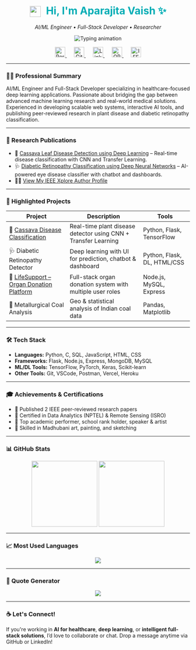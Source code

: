 <p align="center" style="font-size: 28px; font-weight: bold; color: #00ADB5;">
  <img src="https://media.giphy.com/media/hvRJCLFzcasrR4ia7z/giphy.gif" width="30" style="vertical-align: middle; margin-right: 8px;" />
  Hi, I'm Aparajita Vaish ✨
</p>

<p align="center" style="font-style: italic; margin-top: -10px;">
  AI/ML Engineer • Full-Stack Developer • Researcher
</p>

<p align="center" style="margin-top: 10px;">
  <img src="https://readme-typing-svg.demolab.com?font=Fira+Code&weight=500&size=22&pause=1000&color=00ADB5&center=true&vCenter=true&width=600&lines=Building+the+future+with+AI+%26+Code+%e2%9a%a1%ef%b8%8f;Passionate+about+AI+in+Healthcare+%f0%9f%a7%a0;Researcher+%2b+Creator+%2b+Tech+Explorer" alt="Typing animation" />
</p>

<!-- Profile icons -->
<p align="center" style="margin-top: 15px;">
  <a href="https://aparajitavaish-portfolio.vercel.app/" target="_blank" aria-label="Portfolio" style="margin: 0 10px;">
    <img src="https://cdn.jsdelivr.net/npm/simple-icons@v8/icons/vercel.svg" alt="Portfolio" width="28" height="28" />
  </a>
  <a href="https://github.com/14Aparajita" target="_blank" aria-label="GitHub" style="margin: 0 10px;">
    <img src="https://cdn.jsdelivr.net/npm/simple-icons@v8/icons/github.svg" alt="GitHub" width="28" height="28" />
  </a>
  <a href="https://www.linkedin.com/in/aparajita-vaish-26610b2b0/" target="_blank" aria-label="LinkedIn" style="margin: 0 10px;">
    <img src="https://cdn.jsdelivr.net/npm/simple-icons@v8/icons/linkedin.svg" alt="LinkedIn" width="28" height="28" />
  </a>
  <a href="https://orcid.org/0009-0003-7934-0349" target="_blank" aria-label="ORCID" style="margin: 0 10px;">
    <img src="https://cdn.jsdelivr.net/npm/simple-icons@v8/icons/orcid.svg" alt="ORCID" width="28" height="28" />
  </a>
  <a href="https://ieeexplore.ieee.org/author/268009315483884" target="_blank" aria-label="IEEE" style="margin: 0 10px;">
    <img src="https://cdn.jsdelivr.net/npm/simple-icons@v8/icons/ieee.svg" alt="IEEE" width="28" height="28" />
  </a>
</p>

---

### 👩‍💼 Professional Summary

AI/ML Engineer and Full-Stack Developer specializing in healthcare-focused deep learning applications. Passionate about bridging the gap between advanced machine learning research and real-world medical solutions. Experienced in developing scalable web systems, interactive AI tools, and publishing peer-reviewed research in plant disease and diabetic retinopathy classification.

---

### 🧪 Research Publications

- 🧬 [Cassava Leaf Disease Detection using Deep Learning](https://ieeexplore.ieee.org/document/10984951) – Real-time disease classification with CNN and Transfer Learning.
- 🩺 [Diabetic Retinopathy Classification using Deep Neural Networks](https://ieeexplore.ieee.org/document/10985144) – AI-powered eye disease classifier with chatbot and dashboards.
- 🧑‍🔬 [View My IEEE Xplore Author Profile](https://ieeexplore.ieee.org/author/268009315483884)

---

### 🚀 Highlighted Projects

| Project | Description | Tools |
|--------|-------------|-------|
| 🌿 [Cassava Disease Classification](https://github.com/14Aparajita/casssava-disease-classification) | Real-time plant disease detector using CNN + Transfer Learning | Python, Flask, TensorFlow |
| 🩺 Diabetic Retinopathy Detector | Deep learning with UI for prediction, chatbot & dashboard | Python, Flask, DL, HTML/CSS |
| 💓 [LifeSupport – Organ Donation Platform](https://github.com/14Aparajita/Lifesupport) | Full-stack organ donation system with multiple user roles | Node.js, MySQL, Express |
| 🧪 Metallurgical Coal Analysis | Geo & statistical analysis of Indian coal data | Pandas, Matplotlib |

---

### 🛠️ Tech Stack

- **Languages:** Python, C, SQL, JavaScript, HTML, CSS  
- **Frameworks:** Flask, Node.js, Express, MongoDB, MySQL  
- **ML/DL Tools:** TensorFlow, PyTorch, Keras, Scikit-learn  
- **Other Tools:** Git, VSCode, Postman, Vercel, Heroku  

---

### 🎓 Achievements & Certifications

- 🧠 Published 2 IEEE peer-reviewed research papers  
- 📜 Certified in Data Analytics (NPTEL) & Remote Sensing (ISRO)  
- 🏅 Top academic performer, school rank holder, speaker & artist  
- 🎨 Skilled in Madhubani art, painting, and sketching  

---

### 📊 GitHub Stats

<p align="center">
  <img src="https://github-readme-stats.vercel.app/api?username=14Aparajita&show_icons=true&theme=radical" height="180px"/>
  <img src="https://streak-stats.demolab.com?user=14Aparajita&theme=radical&hide_border=true" height="180px"/>
</p>

---

### 📈 Most Used Languages

<p align="center">
  <img src="https://github-readme-stats.vercel.app/api/top-langs/?username=14Aparajita&layout=compact&theme=radical&langs_count=6" />
</p>

---

### 💬 Quote Generator

<p align="center">
  <img src="https://quotes-github-readme.vercel.app/api?type=horizontal&theme=radical" />
</p>

---

### ☕ Let's Connect!

If you're working in **AI for healthcare**, **deep learning**, or **intelligent full-stack solutions**, I’d love to collaborate or chat. Drop a message anytime via GitHub or LinkedIn!
